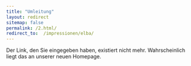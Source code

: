 ```yaml
---
title: "Umleitung"
layout: redirect
sitemap: false
permalink: /2.html/
redirect_to:  /impressionen/elba/
---
```

Der Link, den Sie eingegeben haben, existiert nicht mehr. Wahrscheinlich liegt das an unserer neuen Homepage.

